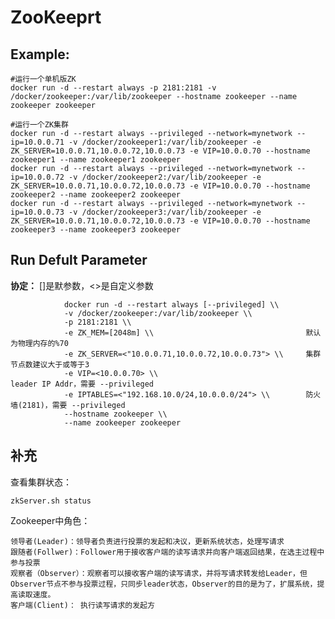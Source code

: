 ZooKeeprt
===

## Example:

    #运行一个单机版ZK
    docker run -d --restart always -p 2181:2181 -v /docker/zookeeper:/var/lib/zookeeper --hostname zookeeper --name zookeeper zookeeper

    #运行一个ZK集群
    docker run -d --restart always --privileged --network=mynetwork --ip=10.0.0.71 -v /docker/zookeeper1:/var/lib/zookeeper -e ZK_SERVER=10.0.0.71,10.0.0.72,10.0.0.73 -e VIP=10.0.0.70 --hostname zookeeper1 --name zookeeper1 zookeeper
    docker run -d --restart always --privileged --network=mynetwork --ip=10.0.0.72 -v /docker/zookeeper2:/var/lib/zookeeper -e ZK_SERVER=10.0.0.71,10.0.0.72,10.0.0.73 -e VIP=10.0.0.70 --hostname zookeeper2 --name zookeeper2 zookeeper
    docker run -d --restart always --privileged --network=mynetwork --ip=10.0.0.73 -v /docker/zookeeper3:/var/lib/zookeeper -e ZK_SERVER=10.0.0.71,10.0.0.72,10.0.0.73 -e VIP=10.0.0.70 --hostname zookeeper3 --name zookeeper3 zookeeper

## Run Defult Parameter
**协定：** []是默参数，<>是自定义参数

				docker run -d --restart always [--privileged] \\
				-v /docker/zookeeper:/var/lib/zookeeper \\
				-p 2181:2181 \\
				-e ZK_MEM=[2048m] \\                                  默认为物理内存的%70
				-e ZK_SERVER=<"10.0.0.71,10.0.0.72,10.0.0.73"> \\     集群节点数建议大于或等于3
				-e VIP=<10.0.0.70> \\                                 leader IP Addr，需要 --privileged
				-e IPTABLES=<"192.168.10.0/24,10.0.0.0/24"> \\        防火墙(2181)，需要 --privileged
				--hostname zookeeper \\
				--name zookeeper zookeeper

## 补充
查看集群状态：

    zkServer.sh status

Zookeeper中角色：

    领导者(Leader)：领导者负责进行投票的发起和决议，更新系统状态，处理写请求
    跟随者(Follwer)：Follower用于接收客户端的读写请求并向客户端返回结果，在选主过程中参与投票
    观察者（Observer）：观察者可以接收客户端的读写请求，并将写请求转发给Leader，但Observer节点不参与投票过程，只同步leader状态，Observer的目的是为了，扩展系统，提高读取速度。
    客户端(Client)： 执行读写请求的发起方
